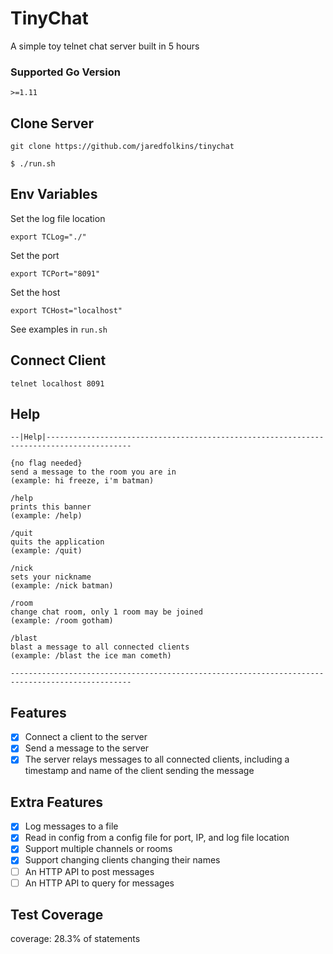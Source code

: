 # TinyChat

A simple toy telnet chat server built in 5 hours

### Supported Go Version

```>=1.11```

## Clone Server

```git clone https://github.com/jaredfolkins/tinychat``` 


```$ ./run.sh```

## Env Variables

Set the log file location

```export TCLog="./"```

Set the port

```export TCPort="8091"```

Set the host

```export TCHost="localhost"```

See examples in ```run.sh```

## Connect Client

```telnet localhost 8091```

## Help

```
--|Help|-----------------------------------------------------------------------------------------

{no flag needed}
send a message to the room you are in
(example: hi freeze, i'm batman)

/help
prints this banner
(example: /help) 

/quit
quits the application
(example: /quit) 

/nick
sets your nickname
(example: /nick batman)

/room 
change chat room, only 1 room may be joined
(example: /room gotham)

/blast
blast a message to all connected clients 
(example: /blast the ice man cometh)

-------------------------------------------------------------------------------------------------
```

## Features

- [x] Connect a client to the server
- [x] Send a message to the server
- [x] The server relays messages to all connected clients, including a timestamp and name of the client sending the message

## Extra Features

- [x] Log messages to a file
- [x] Read in config from a config file for port, IP, and log file location
- [x] Support multiple channels or rooms
- [x] Support changing clients changing their names
- [ ] An HTTP API to post messages
- [ ] An HTTP API to query for messages

## Test Coverage

coverage: 28.3% of statements
